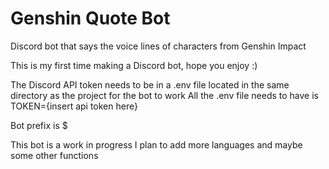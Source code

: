 # Genshin Quote Bot
Discord bot that says the voice lines of characters from Genshin Impact  
  
This is my first time making a Discord bot, hope you enjoy :)

The Discord API token needs to be in a .env file located in the same directory as the project for the bot to work
All the .env file needs to have is TOKEN={insert api token here} 
 
Bot prefix is $
  
This bot is a work in progress
I plan to add more languages and maybe some other functions
